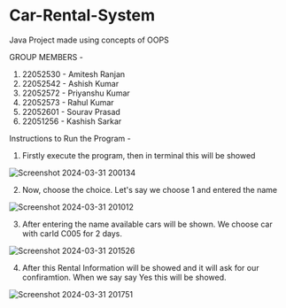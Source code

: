 # Car-Rental-System
Java Project made using concepts of OOPS

GROUP MEMBERS -
1. 22052530 - Amitesh Ranjan
2. 22052542 - Ashish Kumar
3. 22052572 - Priyanshu Kumar
4. 22052573 - Rahul Kumar
5. 22052601 - Sourav Prasad
6. 22051256 - Kashish Sarkar


Instructions to Run the Program - 

1. Firstly execute the program, then in terminal this will be showed
   
![Screenshot 2024-03-31 200134](https://github.com/AmiteshRanjan24/Car-Rental-System/assets/155641084/46faec05-bbf8-47ea-854d-f3782b841a64)

2. Now, choose the choice. 
   Let's say we choose 1 and entered the name
   
![Screenshot 2024-03-31 201012](https://github.com/AmiteshRanjan24/Car-Rental-System/assets/155641084/d504dd98-eb9e-44ea-815a-1b60944593aa)

3. After entering the name available cars will be shown. We choose car with carId C005 for 2 days.
   
![Screenshot 2024-03-31 201526](https://github.com/AmiteshRanjan24/Car-Rental-System/assets/155641084/841ce211-3c8e-4d7a-a4b8-777e9ba1780d)

4. After this Rental Information will be showed and it will ask for our confiramtion. When we say say Yes this will be showed.

![Screenshot 2024-03-31 201751](https://github.com/AmiteshRanjan24/Car-Rental-System/assets/155641084/79b91228-d7ef-4fe8-ac00-6a30f510526b)


